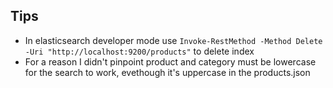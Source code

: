 ## Tips
- In elasticsearch developer mode use `Invoke-RestMethod -Method Delete -Uri "http://localhost:9200/products"` to delete index
- For a reason I didn't pinpoint product and category must be lowercase for the search to work, evethough it's uppercase in the products.json 